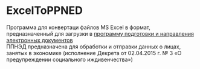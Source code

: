 # ExcelToPPNED
 
Программа для конвертаци файлов MS Excel в формат, предназначенный для загрузки в [программу подготовки и направления электронных документов](https://www.gb.by/novosti/ekonomika/sozdana-novaya-versiya-po-dlya-napolneni)   
ППНЭД предназначена для обработки и отправки данных о лицах, занятых в экономике (исполнение  Декрета от 02.04.2015 г. № 3 «О предупреждении социального иждивенчества»)
